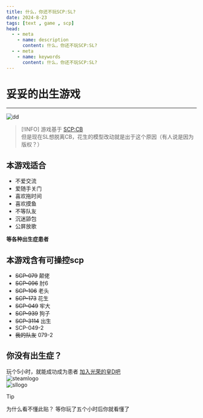 ```yaml
---
title: 什么，你还不玩SCP:SL?
date: 2024-8-23
tags: [text , game , scp]
head:
  - - meta
    - name: description
      content: 什么，你还不玩SCP:SL?
  - - meta
    - name: keywords
      content: 什么，你还不玩SCP:SL?
---
```


# 妥妥的出生游戏

---
![dd](img/dd.png)

> [!INFO]
> 游戏基于 [SCP:CB](https://www.scpcbgame.com/)  
> 但是现在SL想脱离CB，花生的模型改动就是出于这个原因（有人说是因为版权？）

## 本游戏适合
- 不爱交流
- 爱随手关门
- 喜欢拖时间
- 喜欢摸鱼
- 不等队友
- 沉迷舔包
- 公屏放歌

**等各种出生症患者**

## 本游戏含有可操控scp
- ~~SCP-079~~ 颠佬
- ~~SCP-096~~ 肘6
- ~~SCP-106~~ 老头
- ~~SCP-173~~ 花生
- ~~SCP-049~~ 牢大
- ~~SCP-939~~ 狗子
- ~~SCP-3114~~ 出生
- SCP-049-2
- ~~我的队友~~ 079-2

## 你没有出生症？
玩个5小时，就能成功成为患者
[加入光荣的皇D吧](https://store.steampowered.com/app/700330/SCP__SCP_Secret_Laboratory/)  
![steamlogo](img/steamlogo.jpg)  
![sllogo](img/sllogo.png)

> [!TIP]
> 为什么看不懂此贴？
> 等你玩了五个小时后你就看懂了
